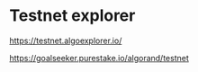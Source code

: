 # Testnet explorer

https://testnet.algoexplorer.io/

https://goalseeker.purestake.io/algorand/testnet
